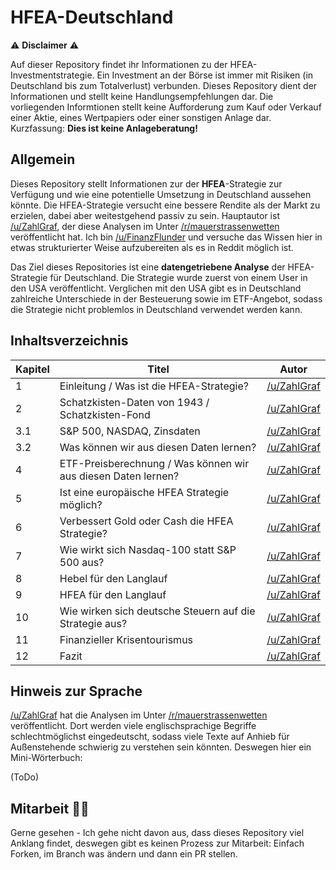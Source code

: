 # HFEA-Deutschland

⚠️ **Disclaimer** ⚠️

Auf dieser Repository findet ihr Informationen zu der HFEA-Investmentstrategie. Ein Investment an der Börse ist immer mit Risiken (in Deutschland bis zum Totalverlust) verbunden. Dieses Repository dient der Informationen und stellt keine Handlungsempfehlungen dar. Die vorliegenden Informtionen stellt keine Aufforderung zum Kauf oder Verkauf einer Aktie, eines Wertpapiers oder einer sonstigen Anlage dar. Kurzfassung: **Dies ist keine Anlageberatung!**

## Allgemein
Dieses Repository stellt Informationen zur der **HFEA**-Strategie zur Verfügung und wie eine potentielle Umsetzung in Deutschland aussehen könnte. Die HFEA-Strategie versucht eine bessere Rendite als der Markt zu erzielen, dabei aber weitestgehend passiv zu sein. Hauptautor ist [/u/ZahlGraf](https://www.reddit.com/user/ZahlGraf/), der diese Analysen im Unter [/r/mauerstrassenwetten](https://www.reddit.com/r/mauerstrassenwetten/) veröffentlicht hat. Ich bin [/u/FinanzFlunder](https://www.reddit.com/user/FinanzFlunder/) und versuche das Wissen hier in etwas strukturierter Weise aufzubereiten als es in Reddit möglich ist.

Das Ziel dieses Repositories ist eine **datengetriebene Analyse** der HFEA-Strategie für Deutschland. Die Strategie wurde zuerst von einem User in den USA veröffentlicht. Verglichen mit den USA gibt es in Deutschland zahlreiche Unterschiede in der Besteuerung sowie im ETF-Angebot, sodass die Strategie nicht problemlos in Deutschland verwendet werden kann.

## Inhaltsverzeichnis

| Kapitel 	| Titel                                                         	| Autor       	                                        |
|---------	|---------------------------------------------------------------	|-----------------------------------------------------	|
| 1       	| Einleitung / Was ist die HFEA-Strategie?                      	| [/u/ZahlGraf](https://www.reddit.com/user/ZahlGraf/) 	|
| 2       	| Schatzkisten-Daten von 1943 / Schatzkisten-Fond               	| [/u/ZahlGraf](https://www.reddit.com/user/ZahlGraf/) 	|
| 3.1     	| S&P 500, NASDAQ, Zinsdaten                                    	| [/u/ZahlGraf](https://www.reddit.com/user/ZahlGraf/) 	|
| 3.2     	| Was können wir aus diesen Daten lernen?                       	| [/u/ZahlGraf](https://www.reddit.com/user/ZahlGraf/) 	|
| 4       	| ETF-Preisberechnung / Was können wir aus diesen Daten lernen? 	| [/u/ZahlGraf](https://www.reddit.com/user/ZahlGraf/) 	|
| 5       	| Ist eine europäische HFEA Strategie möglich?                  	| [/u/ZahlGraf](https://www.reddit.com/user/ZahlGraf/) 	|
| 6       	| Verbessert Gold oder Cash die HFEA Strategie?                 	| [/u/ZahlGraf](https://www.reddit.com/user/ZahlGraf/) 	|
| 7       	| Wie wirkt sich Nasdaq-100 statt S&P 500 aus?                  	| [/u/ZahlGraf](https://www.reddit.com/user/ZahlGraf/) 	|
| 8       	| Hebel für den Langlauf                                        	| [/u/ZahlGraf](https://www.reddit.com/user/ZahlGraf/) 	|
| 9       	| HFEA für den Langlauf                                         	| [/u/ZahlGraf](https://www.reddit.com/user/ZahlGraf/)	|
| 10      	| Wie wirken sich deutsche Steuern auf die Strategie aus?       	| [/u/ZahlGraf](https://www.reddit.com/user/ZahlGraf/) 	|
| 11      	| Finanzieller Krisentourismus                                  	| [/u/ZahlGraf](https://www.reddit.com/user/ZahlGraf/) 	|
| 12      	| Fazit                                                         	| [/u/ZahlGraf](https://www.reddit.com/user/ZahlGraf/)	|

## Hinweis zur Sprache
[/u/ZahlGraf](https://www.reddit.com/user/ZahlGraf/) hat die Analysen im Unter [/r/mauerstrassenwetten](https://www.reddit.com/r/mauerstrassenwetten/) veröffentlicht. Dort werden viele englischsprachige Begriffe schlechtmöglichst eingedeutscht, sodass viele Texte auf Anhieb für Außenstehende schwierig zu verstehen sein könnten. Deswegen hier ein Mini-Wörterbuch:

(ToDo)

## Mitarbeit 💪🏼
Gerne gesehen - Ich gehe nicht davon aus, dass dieses Repository viel Anklang findet, deswegen gibt es keinen Prozess zur Mitarbeit: Einfach Forken, im Branch was ändern und dann ein PR stellen.
